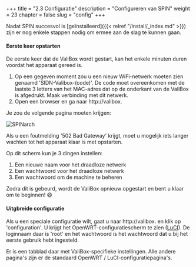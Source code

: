 +++
title = "2.3 Configuratie"
description = "Configureren van SPIN"
weight = 23
chapter = false
slug = "config"
+++

Nadat SPIN succesvol is [geïnstalleerd]({{< relref "/install/_index.md" >}}) zijn er nog enkele stappen nodig om ermee aan de slag te kunnen gaan.


#### Eerste keer opstarten

De eerste keer dat de ValiBox wordt gestart, kan het enkele minuten duren voordat het apparaat gereed is.

1. Op een gegeven moment zou u een nieuw WiFi-netwerk moeten zien genaamd 'SIDN-Valibox-(code)'. De code moet overeenkomen met de laatste 3 letters van het MAC-adres dat op de onderkant van de ValiBox is afgedrukt. Maak verbinding met dit netwerk.
1. Open een browser en ga naar http://valibox.

Je zou de volgende pagina moeten krijgen:

![SPINarch](/images/screenshot_setpass.png?width=40pc&classes=shadow "SPIN start")

Als u een foutmelding '502 Bad Gateway' krijgt, moet u mogelijk iets langer wachten tot het apparaat klaar is met opstarten.

Op dit scherm kun je 3 dingen instellen:

1. Een nieuwe naam voor het draadloze netwerk
1. Een wachtwoord voor het draadloze netwerk
1. Een wachtwoord om de machine te beheren

Zodra dit is gebeurd, wordt de ValiBox opnieuw opgestart en bent u klaar om te beginnen! :smile:

#### Uitgbreide configuratie
Als u een speciale configuratie wilt, gaat u naar http://valibox. en klik op 'configuration'. U krijgt het OpenWRT-configuratiescherm te zien ([LuCI](https://wiki.openwrt.org/doc/techref/luci#what_is_luci)). De loginnaam daar is 'root' en het wachtwoord is het wachtwoord dat u bij het eerste gebruik hebt ingesteld.

Er is een tabblad daar met ValiBox-specifieke instellingen. Alle andere pagina's zijn er de standaard OpenWRT / LuCI-configuratiepagina's.
